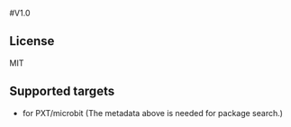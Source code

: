 #V1.0

## License

MIT

## Supported targets

* for PXT/microbit
(The metadata above is needed for package search.)
